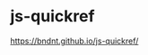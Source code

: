# js-quickref

<a href="https://bndnt.github.io/js-quickref/" target="_blank">https://bndnt.github.io/js-quickref/</a>
